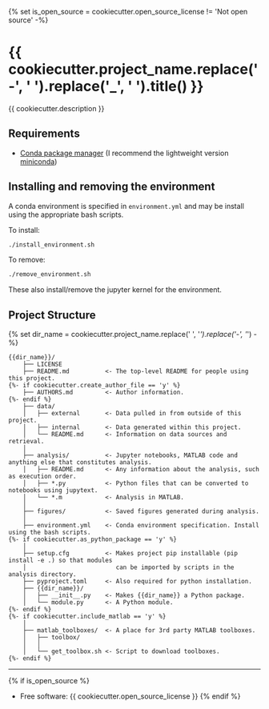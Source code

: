 {% set is_open_source = cookiecutter.open_source_license != 'Not open source' -%}
# {{ cookiecutter.project_name.replace('-', ' ').replace('_', ' ').title() }}

{{ cookiecutter.description }}

## Requirements

* [Conda package manager](https://conda.io/en/latest/) (I recommend the lightweight version [miniconda](https://docs.conda.io/en/latest/miniconda.html))

## Installing and removing the environment

A conda environment is specified in `environment.yml` and may be install using the appropriate bash scripts. 

To install:

```bash
./install_environment.sh
```

To remove:

```bash
./remove_environment.sh
```

These also install/remove the jupyter kernel for the environment.

## Project Structure
{% set dir_name = cookiecutter.project_name.replace(' ', '_').replace('-', '_') -%}

```
{{dir_name}}/
    ├── LICENSE
    ├── README.md          <- The top-level README for people using this project.
{%- if cookiecutter.create_author_file == 'y' %}
    ├── AUTHORS.md         <- Author information.
{%- endif %}
    ├── data/
    │   ├── external       <- Data pulled in from outside of this project.
    │   ├── internal       <- Data generated within this project.
    │   └── README.md      <- Information on data sources and retrieval. 
    │
    ├── analysis/          <- Jupyter notebooks, MATLAB code and anything else that constitutes analysis.
    │   ├── README.md      <- Any information about the analysis, such as execution order. 
    │   ├── *.py           <- Python files that can be converted to notebooks using jupytext.
    │   └── *.m            <- Analysis in MATLAB.
    │
    ├── figures/           <- Saved figures generated during analysis.
    │
    ├── environment.yml    <- Conda environment specification. Install using the bash scripts.
{%- if cookiecutter.as_python_package == 'y' %}
    │
    ├── setup.cfg          <- Makes project pip installable (pip install -e .) so that modules 
    │                         can be imported by scripts in the analysis directory.
    ├── pyproject.toml     <- Also required for python installation.
    ├── {{dir_name}}/
    │   ├── __init__.py    <- Makes {{dir_name}} a Python package.
    │   └── module.py      <- A Python module.
{%- endif %}
{%- if cookiecutter.include_matlab == 'y' %}
    │
    ├── matlab_toolboxes/  <- A place for 3rd party MATLAB toolboxes.
    │   ├── toolbox/
    │   │
    │   └── get_toolbox.sh <- Script to download toolboxes.
{%- endif %}
 ```

---
{% if is_open_source %}
* Free software: {{ cookiecutter.open_source_license }}
{% endif %}